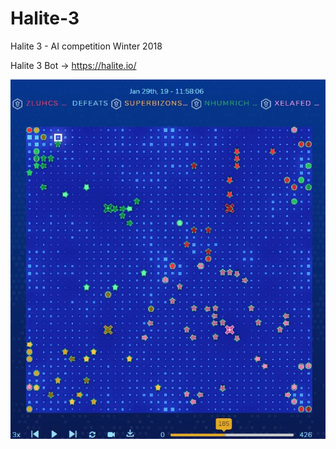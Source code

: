 # Halite-3
Halite 3 - AI competition Winter 2018

Halite 3 Bot -> https://halite.io/

![alt text](halite3-game.jph.JPG "Halite3")

